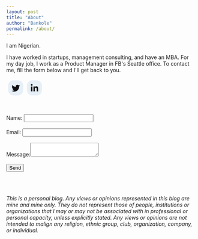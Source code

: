 ```yaml
---
layout: post
title: "About"
author: "Bankole"
permalink: /about/
---
```


I am Nigerian.&nbsp;

I have worked in startups, management consulting, and have an MBA. For my day job, I work as a Product Manager in FB's Seattle office. To contact me, fill the form below and I'll get back to you.

<div style="display:flex;flex-wrap:wrap"><a target="_blank" rel="noopener noreferrer" style="text-decoration:none;border:0;width:36px;height:36px;padding:2px;margin:5px;color:#0f1011;border-radius:35%;background-color:#e7eff7;" href="https://twitter.com/zeroplustwo_"><svg class="niftybutton-twitter" style="display:block;fill:currentColor" data-tag="twi" data-name="Twitter" viewbox="0 0 512 512" preserveaspectratio="xMidYMid meet"> <path d="M419.6 168.6c-11.7 5.2-24.2 8.7-37.4 10.2 13.4-8.1 23.8-20.8 28.6-36 -12.6 7.5-26.5 12.9-41.3 15.8 -11.9-12.6-28.8-20.6-47.5-20.6 -42 0-72.9 39.2-63.4 79.9 -54.1-2.7-102.1-28.6-134.2-68 -17 29.2-8.8 67.5 20.1 86.9 -10.7-0.3-20.7-3.3-29.5-8.1 -0.7 30.2 20.9 58.4 52.2 64.6 -9.2 2.5-19.2 3.1-29.4 1.1 8.3 25.9 32.3 44.7 60.8 45.2 -27.4 21.4-61.8 31-96.4 27 28.8 18.5 63 29.2 99.8 29.2 120.8 0 189.1-102.1 185-193.6C399.9 193.1 410.9 181.7 419.6 168.6z" /> </svg></a><a target="_blank" rel="noopener noreferrer" style="text-decoration:none;border:0;width:36px;height:36px;padding:2px;margin:5px;color:#0f1011;border-radius:35%;background-color:#e7eff7;" href="https://www.linkedin.com/in/bmakanju/"><svg class="niftybutton-linkedin" style="display:block;fill:currentColor" data-donate="true" data-tag="lin" data-name="LinkedIn" viewbox="0 0 512 512" preserveaspectratio="xMidYMid meet"> <path d="M186.4 142.4c0 19-15.3 34.5-34.2 34.5 -18.9 0-34.2-15.4-34.2-34.5 0-19 15.3-34.5 34.2-34.5C171.1 107.9 186.4 123.4 186.4 142.4zM181.4 201.3h-57.8V388.1h57.8V201.3zM273.8 201.3h-55.4V388.1h55.4c0 0 0-69.3 0-98 0-26.3 12.1-41.9 35.2-41.9 21.3 0 31.5 15 31.5 41.9 0 26.9 0 98 0 98h57.5c0 0 0-68.2 0-118.3 0-50-28.3-74.2-68-74.2 -39.6 0-56.3 30.9-56.3 30.9v-25.2H273.8z" /> </svg></a></div>

&nbsp;

<form action="https://formspree.io/mgezoeeg" method="POST"><label>Name: <input type="name" name="name" /> </label><br /><br /><label>Email: <input type="text" name="_replyto" /> </label><br /><br /><label>Message:<textarea name="message"></textarea> </label> <!-- your other form fields go here --><br /><br /><button type="submit">Send</button> <input type="hidden" value="_pages/thanks.html" name="_next" />&nbsp;</form>

<br>&nbsp;

*This is a personal blog. Any views or opinions represented in this blog are mine and mine only. They do not represent those of people, institutions or organizations that I may or may not be associated with in professional or personal capacity, unless explicitly stated. Any views or opinions are not intended to malign any religion, ethnic group, club, organization, company, or individual.*
